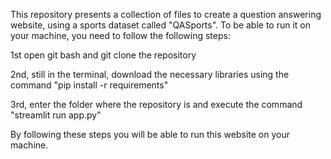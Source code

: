 This repository presents a collection of files to create a question answering website, using a sports dataset called "QASports". To be able to run it on your machine, you need to follow the following steps:

1st open git bash and git clone the repository

2nd, still in the terminal, download the necessary libraries using the command "pip install -r requirements"

3rd, enter the folder where the repository is and execute the command "streamlit run app.py"

By following these steps you will be able to run this website on your machine.
